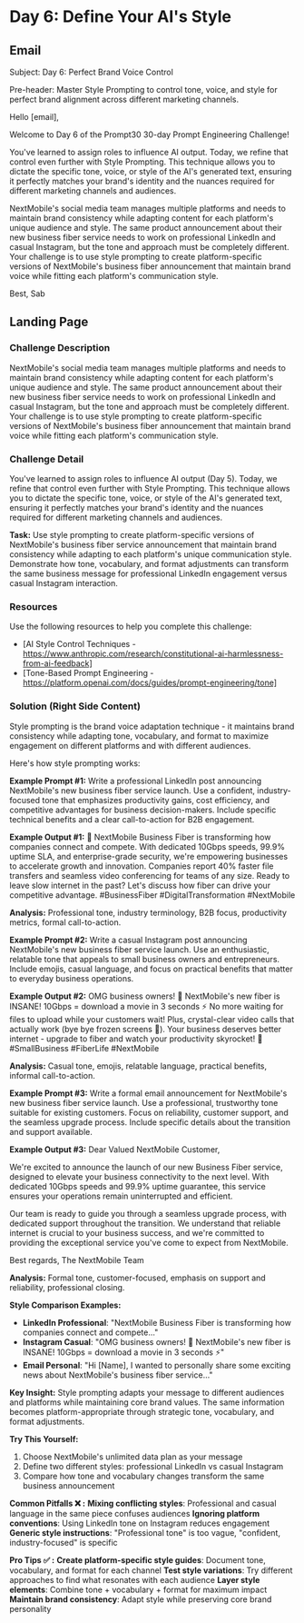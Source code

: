 # Day 6: Define Your AI's Style

## Email
Subject: Day 6: Perfect Brand Voice Control

Pre-header: Master Style Prompting to control tone, voice, and style for perfect brand alignment across different marketing channels.

Hello [email],

Welcome to Day 6 of the Prompt30 30-day Prompt Engineering Challenge!

You've learned to assign roles to influence AI output. Today, we refine that control even further with Style Prompting. This technique allows you to dictate the specific tone, voice, or style of the AI's generated text, ensuring it perfectly matches your brand's identity and the nuances required for different marketing channels and audiences.

NextMobile's social media team manages multiple platforms and needs to maintain brand consistency while adapting content for each platform's unique audience and style. The same product announcement about their new business fiber service needs to work on professional LinkedIn and casual Instagram, but the tone and approach must be completely different. Your challenge is to use style prompting to create platform-specific versions of NextMobile's business fiber announcement that maintain brand voice while fitting each platform's communication style.

Best, Sab

## Landing Page

### Challenge Description
NextMobile's social media team manages multiple platforms and needs to maintain brand consistency while adapting content for each platform's unique audience and style. The same product announcement about their new business fiber service needs to work on professional LinkedIn and casual Instagram, but the tone and approach must be completely different. Your challenge is to use style prompting to create platform-specific versions of NextMobile's business fiber announcement that maintain brand voice while fitting each platform's communication style.

### Challenge Detail
You've learned to assign roles to influence AI output (Day 5). Today, we refine that control even further with Style Prompting. This technique allows you to dictate the specific tone, voice, or style of the AI's generated text, ensuring it perfectly matches your brand's identity and the nuances required for different marketing channels and audiences.

**Task:**
Use style prompting to create platform-specific versions of NextMobile's business fiber service announcement that maintain brand consistency while adapting to each platform's unique communication style. Demonstrate how tone, vocabulary, and format adjustments can transform the same business message for professional LinkedIn engagement versus casual Instagram interaction.

### Resources
Use the following resources to help you complete this challenge:
- [AI Style Control Techniques - https://www.anthropic.com/research/constitutional-ai-harmlessness-from-ai-feedback]
- [Tone-Based Prompt Engineering - https://platform.openai.com/docs/guides/prompt-engineering/tone]

### Solution (Right Side Content)
Style prompting is the brand voice adaptation technique - it maintains brand consistency while adapting tone, vocabulary, and format to maximize engagement on different platforms and with different audiences.

Here's how style prompting works:

**Example Prompt #1:**
Write a professional LinkedIn post announcing NextMobile's new business fiber service launch. Use a confident, industry-focused tone that emphasizes productivity gains, cost efficiency, and competitive advantages for business decision-makers. Include specific technical benefits and a clear call-to-action for B2B engagement.

**Example Output #1:**
🚀 NextMobile Business Fiber is transforming how companies connect and compete. With dedicated 10Gbps speeds, 99.9% uptime SLA, and enterprise-grade security, we're empowering businesses to accelerate growth and innovation. Companies report 40% faster file transfers and seamless video conferencing for teams of any size. Ready to leave slow internet in the past? Let's discuss how fiber can drive your competitive advantage. #BusinessFiber #DigitalTransformation #NextMobile

**Analysis:** Professional tone, industry terminology, B2B focus, productivity metrics, formal call-to-action.

**Example Prompt #2:**
Write a casual Instagram post announcing NextMobile's new business fiber service launch. Use an enthusiastic, relatable tone that appeals to small business owners and entrepreneurs. Include emojis, casual language, and focus on practical benefits that matter to everyday business operations.

**Example Output #2:**
OMG business owners! 🤯 NextMobile's new fiber is INSANE! 10Gbps = download a movie in 3 seconds ⚡ No more waiting for files to upload while your customers wait! Plus, crystal-clear video calls that actually work (bye bye frozen screens 👋). Your business deserves better internet - upgrade to fiber and watch your productivity skyrocket! 🚀 #SmallBusiness #FiberLife #NextMobile

**Analysis:** Casual tone, emojis, relatable language, practical benefits, informal call-to-action.

**Example Prompt #3:**
Write a formal email announcement for NextMobile's new business fiber service launch. Use a professional, trustworthy tone suitable for existing customers. Focus on reliability, customer support, and the seamless upgrade process. Include specific details about the transition and support available.

**Example Output #3:**
Dear Valued NextMobile Customer,

We're excited to announce the launch of our new Business Fiber service, designed to elevate your business connectivity to the next level. With dedicated 10Gbps speeds and 99.9% uptime guarantee, this service ensures your operations remain uninterrupted and efficient.

Our team is ready to guide you through a seamless upgrade process, with dedicated support throughout the transition. We understand that reliable internet is crucial to your business success, and we're committed to providing the exceptional service you've come to expect from NextMobile.

Best regards,
The NextMobile Team

**Analysis:** Formal tone, customer-focused, emphasis on support and reliability, professional closing.

**Style Comparison Examples:**
- **LinkedIn Professional**: "NextMobile Business Fiber is transforming how companies connect and compete..."
- **Instagram Casual**: "OMG business owners! 🤯 NextMobile's new fiber is INSANE! 10Gbps = download a movie in 3 seconds ⚡"
- **Email Personal**: "Hi [Name], I wanted to personally share some exciting news about NextMobile's business fiber service..."

**Key Insight:**
Style prompting adapts your message to different audiences and platforms while maintaining core brand values. The same information becomes platform-appropriate through strategic tone, vocabulary, and format adjustments.

**Try This Yourself:**
1. Choose NextMobile's unlimited data plan as your message
2. Define two different styles: professional LinkedIn vs casual Instagram
3. Compare how tone and vocabulary changes transform the same business announcement

**Common Pitfalls ❌ :**
**Mixing conflicting styles**: Professional and casual language in the same piece confuses audiences
**Ignoring platform conventions**: Using LinkedIn tone on Instagram reduces engagement
**Generic style instructions**: "Professional tone" is too vague, "confident, industry-focused" is specific

**Pro Tips ✅ :**
**Create platform-specific style guides**: Document tone, vocabulary, and format for each channel
**Test style variations**: Try different approaches to find what resonates with each audience
**Layer style elements**: Combine tone + vocabulary + format for maximum impact
**Maintain brand consistency**: Adapt style while preserving core brand personality 